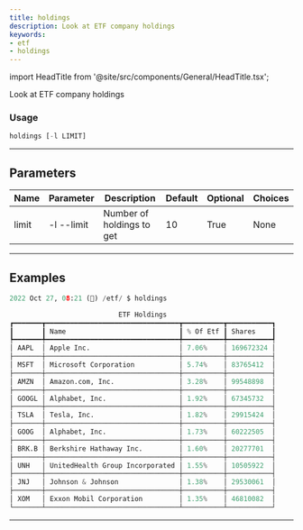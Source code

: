 ```yaml
---
title: holdings
description: Look at ETF company holdings
keywords:
- etf
- holdings
---
```


import HeadTitle from '@site/src/components/General/HeadTitle.tsx';

<HeadTitle title="etf /holdings - Reference | OpenBB Terminal Docs" />

Look at ETF company holdings

### Usage

```python wordwrap
holdings [-l LIMIT]
```

---

## Parameters

| Name | Parameter | Description | Default | Optional | Choices |
| ---- | --------- | ----------- | ------- | -------- | ------- |
| limit | -l  --limit | Number of holdings to get | 10 | True | None |


---

## Examples

```python
2022 Oct 27, 08:21 (🦋) /etf/ $ holdings

                           ETF Holdings                           
┏━━━━━━━┳━━━━━━━━━━━━━━━━━━━━━━━━━━━━━━━━━┳━━━━━━━━━━┳━━━━━━━━━━━┓
┃       ┃ Name                            ┃ % Of Etf ┃ Shares    ┃
┡━━━━━━━╇━━━━━━━━━━━━━━━━━━━━━━━━━━━━━━━━━╇━━━━━━━━━━╇━━━━━━━━━━━┩
│ AAPL  │ Apple Inc.                      │ 7.06%    │ 169672324 │
├───────┼─────────────────────────────────┼──────────┼───────────┤
│ MSFT  │ Microsoft Corporation           │ 5.74%    │ 83765412  │
├───────┼─────────────────────────────────┼──────────┼───────────┤
│ AMZN  │ Amazon.com, Inc.                │ 3.28%    │ 99548898  │
├───────┼─────────────────────────────────┼──────────┼───────────┤
│ GOOGL │ Alphabet, Inc.                  │ 1.92%    │ 67345732  │
├───────┼─────────────────────────────────┼──────────┼───────────┤
│ TSLA  │ Tesla, Inc.                     │ 1.82%    │ 29915424  │
├───────┼─────────────────────────────────┼──────────┼───────────┤
│ GOOG  │ Alphabet, Inc.                  │ 1.73%    │ 60222505  │
├───────┼─────────────────────────────────┼──────────┼───────────┤
│ BRK.B │ Berkshire Hathaway Inc.         │ 1.60%    │ 20277701  │
├───────┼─────────────────────────────────┼──────────┼───────────┤
│ UNH   │ UnitedHealth Group Incorporated │ 1.55%    │ 10505922  │
├───────┼─────────────────────────────────┼──────────┼───────────┤
│ JNJ   │ Johnson & Johnson               │ 1.38%    │ 29530061  │
├───────┼─────────────────────────────────┼──────────┼───────────┤
│ XOM   │ Exxon Mobil Corporation         │ 1.35%    │ 46810082  │
└───────┴─────────────────────────────────┴──────────┴───────────┘
```
---
